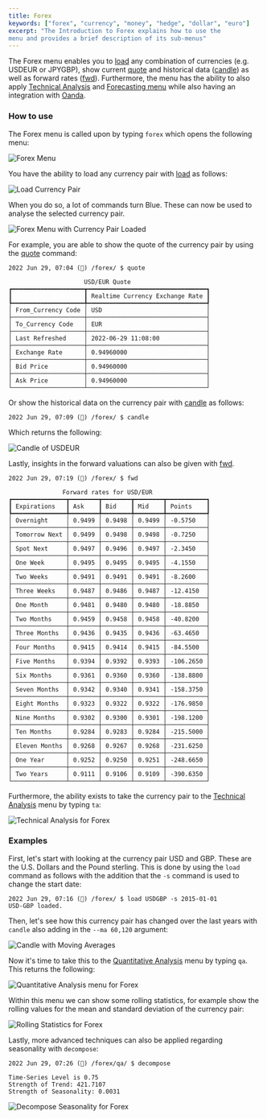 ```yaml
---
title: Forex
keywords: ["forex", "currency", "money", "hedge", "dollar", "euro"]
excerpt: "The Introduction to Forex explains how to use the
menu and provides a brief description of its sub-menus"
---
```


The Forex menu enables you to <a href="/terminal/reference/forex/load" target="_blank">load</a> any combination of currencies (e.g. USDEUR or JPYGBP), show current <a href="/terminal/reference/forex/quote" target="_blank">quote</a> and historical data (<a href="/terminal/reference/forex/candle" target="_blank">candle</a>) as well as forward rates (<a href="/terminal/reference/forex/fwd" target="_blank">fwd</a>). Furthermore, the menu has the ability to also apply <a href="terminal/guides/intros/common/ta" target="_blank">Technical Analysis</a> and <a href="/terminal/guides/intros/forecast" target="_blank">Forecasting menu</a> while also having an integration with <a href="terminal/reference/forex/oanda" target="_blank">Oanda</a>.

### How to use

The Forex menu is called upon by typing `forex` which opens the following menu:

![Forex Menu](https://user-images.githubusercontent.com/46355364/176427424-084d3f87-f932-4b36-a651-a61475d6f9b5.png)

You have the ability to load any currency pair with <a href="/terminal/reference/forex/load" target="_blank">load</a> as follows:

![Load Currency Pair](https://user-images.githubusercontent.com/46355364/176427457-611077c5-6c9c-44f2-85e4-e7bbcb04d761.png)

When you do so, a lot of commands turn <span className="text-blue-500">Blue</span>. These can now be used to analyse the selected currency pair.

![Forex Menu with Currency Pair Loaded](https://user-images.githubusercontent.com/46355364/176427750-e7ed2d63-295c-46c9-b044-abaf56d64d95.png)

For example, you are able to show the quote of the currency pair by using the <a href="/terminal/reference/forex/quote" target="_blank">quote</a> command:

```
2022 Jun 29, 07:04 (🦋) /forex/ $ quote

                     USD/EUR Quote
┏━━━━━━━━━━━━━━━━━━━━┳━━━━━━━━━━━━━━━━━━━━━━━━━━━━━━━━━┓
┃                    ┃ Realtime Currency Exchange Rate ┃
┡━━━━━━━━━━━━━━━━━━━━╇━━━━━━━━━━━━━━━━━━━━━━━━━━━━━━━━━┩
│ From_Currency Code │ USD                             │
├────────────────────┼─────────────────────────────────┤
│ To_Currency Code   │ EUR                             │
├────────────────────┼─────────────────────────────────┤
│ Last Refreshed     │ 2022-06-29 11:08:00             │
├────────────────────┼─────────────────────────────────┤
│ Exchange Rate      │ 0.94960000                      │
├────────────────────┼─────────────────────────────────┤
│ Bid Price          │ 0.94960000                      │
├────────────────────┼─────────────────────────────────┤
│ Ask Price          │ 0.94960000                      │
└────────────────────┴─────────────────────────────────┘
```

Or show the historical data on the currency pair with <a href="/terminal/reference/forex/candle" target="_blank">candle</a> as follows:

```
2022 Jun 29, 07:09 (🦋) /forex/ $ candle
```

Which returns the following:

![Candle of USDEUR](https://user-images.githubusercontent.com/46355364/176427844-7b99dc7d-5196-469d-af3a-538c7d7a8a59.png)

Lastly, insights in the forward valuations can also be given with <a href="/terminal/reference/forex/fwd" target="_blank">fwd</a>.

```
2022 Jun 29, 07:19 (🦋) /forex/ $ fwd

               Forward rates for USD/EUR
┏━━━━━━━━━━━━━━━┳━━━━━━━━┳━━━━━━━━┳━━━━━━━━┳━━━━━━━━━━━┓
┃ Expirations   ┃ Ask    ┃ Bid    ┃ Mid    ┃ Points    ┃
┡━━━━━━━━━━━━━━━╇━━━━━━━━╇━━━━━━━━╇━━━━━━━━╇━━━━━━━━━━━┩
│ Overnight     │ 0.9499 │ 0.9498 │ 0.9499 │ -0.5750   │
├───────────────┼────────┼────────┼────────┼───────────┤
│ Tomorrow Next │ 0.9499 │ 0.9498 │ 0.9498 │ -0.7250   │
├───────────────┼────────┼────────┼────────┼───────────┤
│ Spot Next     │ 0.9497 │ 0.9496 │ 0.9497 │ -2.3450   │
├───────────────┼────────┼────────┼────────┼───────────┤
│ One Week      │ 0.9495 │ 0.9495 │ 0.9495 │ -4.1550   │
├───────────────┼────────┼────────┼────────┼───────────┤
│ Two Weeks     │ 0.9491 │ 0.9491 │ 0.9491 │ -8.2600   │
├───────────────┼────────┼────────┼────────┼───────────┤
│ Three Weeks   │ 0.9487 │ 0.9486 │ 0.9487 │ -12.4150  │
├───────────────┼────────┼────────┼────────┼───────────┤
│ One Month     │ 0.9481 │ 0.9480 │ 0.9480 │ -18.8850  │
├───────────────┼────────┼────────┼────────┼───────────┤
│ Two Months    │ 0.9459 │ 0.9458 │ 0.9458 │ -40.8200  │
├───────────────┼────────┼────────┼────────┼───────────┤
│ Three Months  │ 0.9436 │ 0.9435 │ 0.9436 │ -63.4650  │
├───────────────┼────────┼────────┼────────┼───────────┤
│ Four Months   │ 0.9415 │ 0.9414 │ 0.9415 │ -84.5500  │
├───────────────┼────────┼────────┼────────┼───────────┤
│ Five Months   │ 0.9394 │ 0.9392 │ 0.9393 │ -106.2650 │
├───────────────┼────────┼────────┼────────┼───────────┤
│ Six Months    │ 0.9361 │ 0.9360 │ 0.9360 │ -138.8800 │
├───────────────┼────────┼────────┼────────┼───────────┤
│ Seven Months  │ 0.9342 │ 0.9340 │ 0.9341 │ -158.3750 │
├───────────────┼────────┼────────┼────────┼───────────┤
│ Eight Months  │ 0.9323 │ 0.9322 │ 0.9322 │ -176.9850 │
├───────────────┼────────┼────────┼────────┼───────────┤
│ Nine Months   │ 0.9302 │ 0.9300 │ 0.9301 │ -198.1200 │
├───────────────┼────────┼────────┼────────┼───────────┤
│ Ten Months    │ 0.9284 │ 0.9283 │ 0.9284 │ -215.5000 │
├───────────────┼────────┼────────┼────────┼───────────┤
│ Eleven Months │ 0.9268 │ 0.9267 │ 0.9268 │ -231.6250 │
├───────────────┼────────┼────────┼────────┼───────────┤
│ One Year      │ 0.9252 │ 0.9250 │ 0.9251 │ -248.6650 │
├───────────────┼────────┼────────┼────────┼───────────┤
│ Two Years     │ 0.9111 │ 0.9106 │ 0.9109 │ -390.6350 │
└───────────────┴────────┴────────┴────────┴───────────┘
```

Furthermore, the ability exists to take the currency pair to the <a href="/terminal/guides/intros/common/ta" target="_blank">Technical Analysis</a> menu by typing `ta`:

![Technical Analysis for Forex](https://user-images.githubusercontent.com/46355364/176427913-ad960b1b-7a0d-4143-85d6-925e0d5797dd.png)

### Examples

First, let's start with looking at the currency pair USD and GBP. These are the U.S. Dollars and the Pound sterling. This is done by using the `load` command as follows with the addition that the `-s` command is used to change the start date:

```
2022 Jun 29, 07:16 (🦋) /forex/ $ load USDGBP -s 2015-01-01
USD-GBP loaded.
```

Then, let's see how this currency pair has changed over the last years with `candle` also adding in the `--ma 60,120` argument:

![Candle with Moving Averages](https://user-images.githubusercontent.com/46355364/176427947-26346800-173b-4195-8a58-1add2a66ae31.png)

Now it's time to take this to the <a href="/terminal/guides/intros/common/qa" target="_blank">Quantitative Analysis</a> menu by typing `qa`. This returns the following:

![Quantitative Analysis menu for Forex](https://user-images.githubusercontent.com/46355364/176427981-4157b6ef-5fea-4c02-a7a1-d34400b7cbc1.png)

Within this menu we can show some rolling statistics, for example show the rolling values for the mean and standard deviation of the currency pair:

![Rolling Statistics for Forex](https://user-images.githubusercontent.com/46355364/176428039-4dcff70e-84e2-441d-9710-4d3f06af4175.png)

Lastly, more advanced techniques can also be applied regarding seasonality with `decompose`:

```
2022 Jun 29, 07:26 (🦋) /forex/qa/ $ decompose

Time-Series Level is 0.75
Strength of Trend: 421.7107
Strength of Seasonality: 0.0031
```

![Decompose Seasonality for Forex](https://user-images.githubusercontent.com/46355364/176428079-bdba5c17-5b3c-4e71-a92e-66aae2b787a1.png)